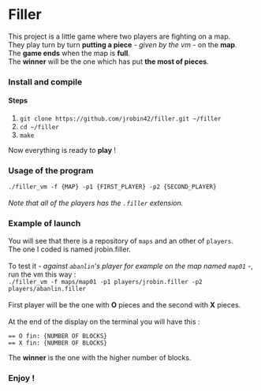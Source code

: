 # Filler

This project is a little game where two players are fighting on a map.<br />
They play turn by turn **putting a piece** - *given by the vm* - on the **map**.<br />
The **game ends** when the map is **full**.<br />
The **winner** will be the one which has put **the most of pieces**.<br />

### Install and compile 

#### Steps
1. `git clone https://github.com/jrobin42/filler.git ~/filler`<br />
2. `cd ~/filler`<br />
3. `make`<br />

Now everything is ready to **play** !<br />

### Usage of the program

`./filler_vm -f {MAP} -p1 {FIRST_PLAYER} -p2 {SECOND_PLAYER}`<br />
<br />
*Note that all of the players has the `.filler` extension.*

### Example of launch

You will see that there is a repository of `maps` and an other of `players`.<br />
The one I coded is named jrobin.filler.<br />
<br />
To test it - *against `abanlin`'s player for example on the map named `map01`* -, run the vm this way :<br />
`./filler_vm -f maps/map01 -p1 players/jrobin.filler -p2 players/abanlin.filler`<br />
<br />
First player will be the one with **O** pieces and the second with **X** pieces.<br />
<br />
At the end of the display on the terminal you will have this :
``` 
== O fin: {NUMBER OF BLOCKS}
== X fin: {NUMBER OF BLOCKS}
```

The **winner** is the one with the higher number of blocks.

### Enjoy !
